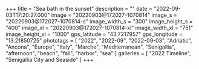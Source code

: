 +++
title = "Sea bath in the sunset"
description = ""
date = "2022-09-03T17:20:27.000"
image = "20220903@172027-1070814"
image_s = "20220903@172027-1070814-s"
image_width_s = "300"
image_height_s = "400"
image_xl = "20220903@172027-1070814-xl"
image_width_xl = "751"
image_height_xl = "1000"
gps_latitude = "43.7217957"
gps_longitude = "13.21850725"
phototags = [ "2022", "2022-09", "2022-09-03", "Adriatic", "Ancona", "Europe", "Italy", "Marche", "Mediterranean", "Senigallia", "afternoon", "beach", "fall", "harbor", "sea" ]
galleries = [ "2022 Timeline", "Senigallia City and Seaside" ]
+++
